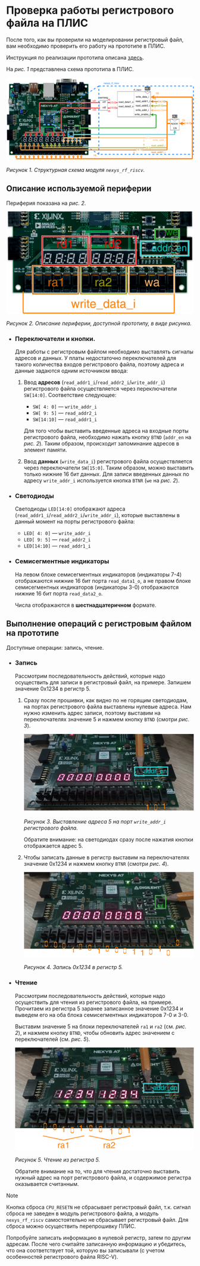 # Проверка работы регистрового файла на ПЛИС

После того, как вы проверили на моделировании регистровый файл, вам необходимо проверить его работу на прототипе в ПЛИС.

Инструкция по реализации прототипа описана [здесь](../../../Vivado%20Basics/How%20to%20program%20an%20fpga%20board.md).

На _рис. 1_ представлена схема прототипа в ПЛИС.

![../../../.pic/Labs/board%20files/nexys_rf_riscv_structure.drawio.svg](../../../.pic/Labs/board%20files/nexys_rf_riscv_structure.drawio.svg)

_Рисунок 1. Структурная схема модуля `nexys_rf_riscv`._

## Описание используемой периферии

Периферия показана на _рис. 2_.

![../../../.pic/Labs/board%20files/nexys_rf_riscv_control.drawio.svg](../../../.pic/Labs/board%20files/nexys_rf_riscv_control.drawio.svg)

_Рисунок 2. Описание периферии, доступной прототипу, в виде рисунка._

-   ### Переключатели и кнопки.

    Для работы с регистровым файлом необходимо выставлять сигналы адресов и данных.
    У платы недостаточно переключателей для такого количества входов регистрового файла, поэтому адреса и данные задаются одним источником ввода:

    1.  Ввод **адресов** (`read_addr1_i`/`read_addr2_i`/`write_addr_i`) регистрового файла осуществляется через переключатели `SW[14:0]`. Соответствие следующее:

        -   `SW[ 4: 0]` — `write_addr_i`
        -   `SW[ 9: 5]` — `read_addr2_i`
        -   `SW[14:10]` — `read_addr1_i`

        Для того чтобы выставить введенные адреса на входные порты регистрового файла, необходимо нажать кнопку `BTND` (`addr_en` на _рис. 2_). Таким образом, происходит запоминание адресов в элемент памяти.
    1.  Ввод **данных** (`write_data_i`) регистрового файла осуществляется через переключатели `SW[15:0]`. Таким образом, можно выставить только нижние 16 бит данных. Для записи введенных данных по адресу `write_addr_i` используется кнопка `BTNR` (`we` на _рис. 2_).
-   ### Светодиоды

    Светодиоды `LED[14:0]` отображают адреса (`read_addr1_i`/`read_addr2_i`/`write_addr_i`), которые выставлены в данный момент на порты регистрового файла:

    -   `LED[ 4: 0]` — `write_addr_i`
    -   `LED[ 9: 5]` — `read_addr2_i`
    -   `LED[14:10]` — `read_addr1_i`

-   ### Семисегментные индикаторы

    На левом блоке семисегментных индикаторов (индикаторы 7-4) отображаются нижние 16 бит порта `read_data1_o`, а не правом блоке семисегментных индикаторов (индикаторы 3-0) отображаются нижние 16 бит порта `read_data2_o`.

    Числа отображаются в **шестнадцатеричном** формате.

## Выполнение операций с регистровым файлом на прототипе

Доступные операции: запись, чтение.

-   ### Запись

    Рассмотрим последовательность действий, которые надо осуществить для записи в регистровый файл, на примере. Запишем значение 0x1234 в регистр 5.

    1.  Сразу после прошивки, как видно по не горящим светодиодам, на портах регистрового файла выставлены нулевые адреса. Нам нужно изменить адрес записи, поэтому выставим на переключателях значение 5 и нажмем кнопку `BTND` (смотри _рис. 3_).

        ![../../../.pic/Labs/board%20files/nexys_rf_riscv_write_addr.drawio.svg](../../../.pic/Labs/board%20files/nexys_rf_riscv_write_addr.drawio.svg)

        _Рисунок 3. Выставление адреса 5 на порт `write_addr_i` регистрового файла._

        Обратите внимание: на светодиодах сразу после нажатия кнопки отображается адрес 5.
    1.  Чтобы записать данные в регистр выставим на переключателях значение 0x1234 и нажмем кнопку `BTNR` (смотри _рис. 4_).

        ![../../../.pic/Labs/board%20files/nexys_rf_riscv_write_data.drawio.svg](../../../.pic/Labs/board%20files/nexys_rf_riscv_write_data.drawio.svg)

        _Рисунок 4. Запись 0x1234 в регистр 5._

-   ### Чтение

    Рассмотрим последовательность действий, которые надо осуществить для чтения из регистрового файла, на примере. Прочитаем из регистра 5 заранее записанное значение 0x1234 и выведем его на оба блока семисегментных индикаторов 7-0 и 3-0.

    Выставим значение 5 на блоки переключателей `ra1` и `ra2` (см. _рис. 2_), и нажмем кнопку `BTND`, чтобы обновить адрес значением с переключателей (см. _рис. 5_).

    ![../../../.pic/Labs/board%20files/nexys_rf_riscv_read.drawio.svg](../../../.pic/Labs/board%20files/nexys_rf_riscv_read.drawio.svg)

    _Рисунок 5. Чтение из регистра 5._

    Обратите внимание на то, что для чтения достаточно выставить нужный адрес на порт регистрового файла, и содержимое регистра оказывается считанным.

> [!NOTE]
> Кнопка сброса `CPU_RESETN` не сбрасывает регистровый файл, т.к. сигнал сброса не заведен в модуль регистрового файла, а модуль `nexys_rf_riscv` самостоятельно не сбрасывает регистровый файл. Для сброса можно осуществить перепрошивку ПЛИС.

Попробуйте записать информацию в нулевой регистр, затем по другим адресам. После чего считайте записанную информацию и убедитесь, что она соответствует той, которую вы записывали (с учетом особенностей регистрового файла RISC-V).
